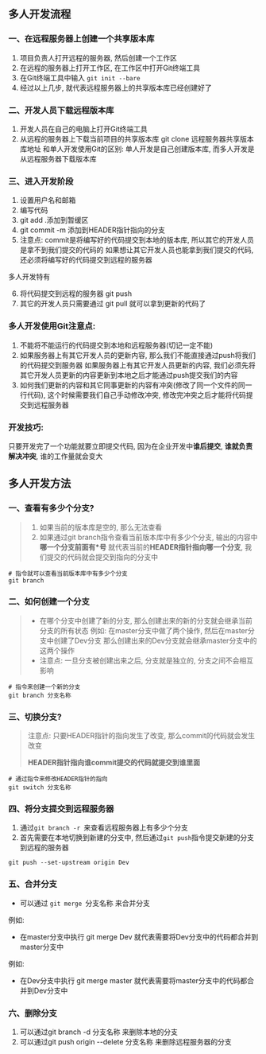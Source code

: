 ## 多人开发流程

### 一、在远程服务器上创建一个共享版本库

1. 项目负责人打开远程的服务器, 然后创建一个工作区
2. 在远程的服务器上打开工作区, 在工作区中打开Git终端工具
3. 在Git终端工具中输入 `git init --bare`
4. 经过以上几步, 就代表远程服务器上的共享版本库已经创建好了



### 二、开发人员下载远程版本库

1. 开发人员在自己的电脑上打开Git终端工具
2. 从远程的服务器上下载当前项目的共享版本库  git clone 远程服务器共享版本库地址
     和单人开发使用Git的区别: 单人开发是自己创建版本库, 而多人开发是从远程服务器下载版本库



### 三、进入开发阶段

1. 设置用户名和邮箱
2. 编写代码
3. git add .添加到暂缓区
4. git commit -m 添加到HEADER指针指向的分支
5. 注意点:
       commit是将编写好的代码提交到本地的版本库, 所以其它的开发人员是拿不到我们提交的代码的
       如果想让其它开发人员也能拿到我们提交的代码, 还必须将编写好的代码提交到远程的服务器

多人开发特有

6. 将代码提交到远程的服务器 git push
7. 其它的开发人员只需要通过 git pull 就可以拿到更新的代码了



### 多人开发使用Git注意点:

1. 不能将不能运行的代码提交到本地和远程服务器(切记一定不能)
2. 如果服务器上有其它开发人员的更新内容, 那么我们不能直接通过push将我们的代码提交到服务器
   如果服务器上有其它开发人员更新的内容, 我们必须先将其它开发人员更新的内容更新到本地之后才能通过push提交我们的内容
3. 如何我们更新的内容和其它同事更新的内容有冲突(修改了同一个文件的同一行代码), 这个时候需要我们自己手动修改冲突, 修改完冲突之后才能将代码提交到远程服务器



### 开发技巧:

只要开发完了一个功能就要立即提交代码, 因为在企业开发中**谁后提交**, **谁就负责解决冲突**, 谁的工作量就会变大



## 多人开发方法

### 一、查看有多少个分支?

> 1. 如果当前的版本库是空的, 那么无法查看
> 2. 如果通过git branch指令查看当前版本库中有多少个分支, 输出的内容中**哪一个分支前面有*号**
>    就代表当前的**HEADER指针指向哪一个分支**, 我们提交的代码就会提交到指向的分支中

```shell
# 指令就可以查看当前版本库中有多少个分支
git branch 
```



### 二、如何创建一个分支

> - 在哪个分支中创建了新的分支, 那么创建出来的新的分支就会继承当前分支的所有状态
>   例如:
>   	在master分支中做了两个操作, 然后在master分支中创建了Dev分支
>   那么创建出来的Dev分支就会继承master分支中的这两个操作
> - 注意点:
>   一旦分支被创建出来之后, 分支就是独立的, 分支之间不会相互影响

```shell
# 指令来创建一个新的分支
git branch 分支名称 
```



### 三、切换分支?

> 注意点: 只要HEADER指针的指向发生了改变, 那么commit的代码就会发生改变
>
> **HEADER指针指向谁commit提交的代码就提交到谁里面**

```shell
# 通过指令来修改HEADER指针的指向
git switch 分支名称
```



### 四、将分支提交到远程服务器

1. 通过`git branch -r `来查看远程服务器上有多少个分支
2. 首先需要在本地切换到新建的分支中, 然后通过`git push`指令提交新建的分支到远程的服务器

```shell
git push --set-upstream origin Dev
```



### 五、合并分支

- 可以通过 `git merge `分支名称 来合并分支

例如:

- 在master分支中执行  git merge Dev 就代表需要将Dev分支中的代码都合并到master分支中

例如:

- 在Dev分支中执行 git merge master 就代表需要将master分支中的代码都合并到Dev分支中





### 六、删除分支

1. 可以通过git branch -d 分支名称 来删除本地的分支
2. 可以通过git push origin --delete 分支名称 来删除远程服务器的分支



